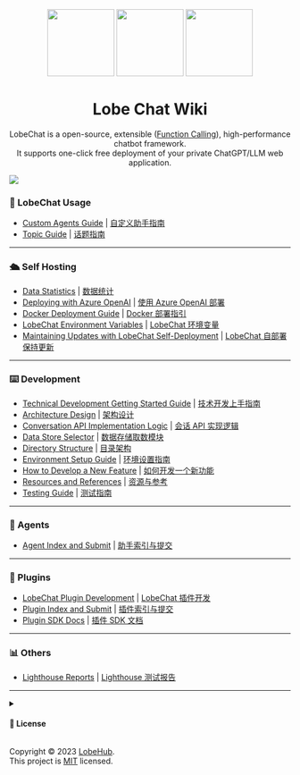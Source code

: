 <div align="center">

<img height="120" src="https://registry.npmmirror.com/@lobehub/assets-logo/1.0.0/files/assets/logo-3d.webp">
<img height="120" src="https://gw.alipayobjects.com/zos/kitchen/qJ3l3EPsdW/split.svg">
<img height="120" src="https://registry.npmmirror.com/@lobehub/assets-emoji/1.3.0/files/assets/robot.webp">

<h1>Lobe Chat Wiki</h1>

LobeChat is a open-source, extensible ([Function Calling][fc-url]), high-performance chatbot framework. <br/> It supports one-click free deployment of your private ChatGPT/LLM web application.

</div>

![](https://raw.githubusercontent.com/andreasbm/readme/master/assets/lines/rainbow.png)

<!-- DOCS LIST -->

### 🤯 LobeChat Usage

- [Custom Agents Guide](https://github.com/lobehub/lobe-chat/wiki/Usage/Usage-Agents) | [自定义助手指南](https://github.com/lobehub/lobe-chat/wiki/Usage/Usage-Agentszh-CN)
- [Topic Guide](https://github.com/lobehub/lobe-chat/wiki/Usage/Usage-Topics) | [话题指南](https://github.com/lobehub/lobe-chat/wiki/Usage/Usage-Topicszh-CN)

---

### 🛳 Self Hosting

- [Data Statistics](https://github.com/lobehub/lobe-chat/wiki/Deployment/Analytics) | [数据统计](https://github.com/lobehub/lobe-chat/wiki/Deployment/Analyticszh-CN)
- [Deploying with Azure OpenAI](https://github.com/lobehub/lobe-chat/wiki/Deployment/Deploy-with-Azure-OpenAI) | [使用 Azure OpenAI 部署](https://github.com/lobehub/lobe-chat/wiki/Deployment/Deploy-with-Azure-OpenAIzh-CN)
- [Docker Deployment Guide](https://github.com/lobehub/lobe-chat/wiki/Deployment/Docker-Deployment) | [Docker 部署指引](https://github.com/lobehub/lobe-chat/wiki/Deployment/Docker-Deploymentzh-CN)
- [LobeChat Environment Variables](https://github.com/lobehub/lobe-chat/wiki/Deployment/Environment-Variable) | [LobeChat 环境变量](https://github.com/lobehub/lobe-chat/wiki/Deployment/Environment-Variablezh-CN)
- [Maintaining Updates with LobeChat Self-Deployment](https://github.com/lobehub/lobe-chat/wiki/Deployment/Upstream-Sync) | [LobeChat 自部署保持更新](https://github.com/lobehub/lobe-chat/wiki/Deployment/Upstream-Synczh-CN)

---

### ⌨️ Development

- [Technical Development Getting Started Guide](https://github.com/lobehub/lobe-chat/wiki/Development/index) | [技术开发上手指南](https://github.com/lobehub/lobe-chat/wiki/Development/indexzh-CN)
- [Architecture Design](https://github.com/lobehub/lobe-chat/wiki/Development/Architecture) | [架构设计](https://github.com/lobehub/lobe-chat/wiki/Development/Architecturezh-CN)
- [Conversation API Implementation Logic](https://github.com/lobehub/lobe-chat/wiki/Development/Chat-API) | [会话 API 实现逻辑](https://github.com/lobehub/lobe-chat/wiki/Development/Chat-APIzh-CN)
- [Data Store Selector](https://github.com/lobehub/lobe-chat/wiki/Development/Data-Store-Selectors) | [数据存储取数模块](https://github.com/lobehub/lobe-chat/wiki/Development/Data-Store-Selectorszh-CN)
- [Directory Structure](https://github.com/lobehub/lobe-chat/wiki/Development/Folder-Structure) | [目录架构](https://github.com/lobehub/lobe-chat/wiki/Development/Folder-Structurezh-CN)
- [Environment Setup Guide](https://github.com/lobehub/lobe-chat/wiki/Development/Steup-Development) | [环境设置指南](https://github.com/lobehub/lobe-chat/wiki/Development/Steup-Developmentzh-CN)
- [How to Develop a New Feature](https://github.com/lobehub/lobe-chat/wiki/Development/Feature-Development) | [如何开发一个新功能](https://github.com/lobehub/lobe-chat/wiki/Development/Feature-Developmentzh-CN)
- [Resources and References](https://github.com/lobehub/lobe-chat/wiki/Development/Resources) | [资源与参考](https://github.com/lobehub/lobe-chat/wiki/Development/Resourceszh-CN)
- [Testing Guide](https://github.com/lobehub/lobe-chat/wiki/Development/Test) | [测试指南](https://github.com/lobehub/lobe-chat/wiki/Development/Testzh-CN)

---

### 🤖 Agents

- [Agent Index and Submit](https://github.com/lobehub/lobe-chat-agents) | [助手索引与提交](https://github.com/lobehub/lobe-chat-agents/blob/main/README.zh-CN.md)

---

### 🧩 Plugins

- [LobeChat Plugin Development](https://github.com/lobehub/lobe-chat/wiki/Plugins/Plugin-Development) | [LobeChat 插件开发](https://github.com/lobehub/lobe-chat/wiki/Plugins/Plugin-Developmentzh-CN)
- [Plugin Index and Submit](https://github.com/lobehub/lobe-chat-plugins) | [插件索引与提交](https://github.com/lobehub/lobe-chat-plugins/blob/main/README.zh-CN.md)
- [Plugin SDK Docs](https://chat-plugin-sdk.lobehub.com) | [插件 SDK 文档](https://chat-plugin-sdk.lobehub.com)

---

### 📊 Others

- [Lighthouse Reports](https://github.com/lobehub/lobe-chat/wiki/Others/Lighthouse) | [Lighthouse 测试报告](https://github.com/lobehub/lobe-chat/wiki/Others/Lighthousezh-CN)

---

 <!-- DOCS LIST -->

<details><summary><h4>📝 License</h4></summary>

[![][fossa-license-shield]][fossa-license-url]

</details>

Copyright © 2023 [LobeHub][profile-url]. <br />
This project is [MIT][license-url] licensed.

<!-- LINK GROUP -->

[fc-url]: https://sspai.com/post/81986
[fossa-license-shield]: https://app.fossa.com/api/projects/git%2Bgithub.com%2Flobehub%2Flobe-chat.svg?type=large
[fossa-license-url]: https://app.fossa.com/projects/git%2Bgithub.com%2Flobehub%2Flobe-chat
[license-url]: https://github.com/lobehub/lobe-chat/blob/main/LICENSE
[profile-url]: https://github.com/lobehub
